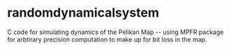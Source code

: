 # randomdynamicalsystem

C code for simulating dynamics of the Pelikan Map -- using MPFR package for arbtirary precision computation to make up for bit loss in the map. 
